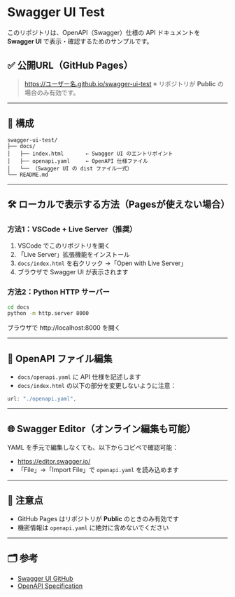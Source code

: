 # Swagger UI Test

このリポジトリは、OpenAPI（Swagger）仕様の API ドキュメントを **Swagger UI** で表示・確認するためのサンプルです。

## ✅ 公開URL（GitHub Pages）

> https://ユーザー名.github.io/swagger-ui-test
※ リポジトリが **Public** の場合のみ有効です。

---

## 📁 構成

```
swagger-ui-test/
├── docs/
│   ├── index.html       ← Swagger UI のエントリポイント
│   ├── openapi.yaml     ← OpenAPI 仕様ファイル
│   └── （Swagger UI の dist ファイル一式）
└── README.md
```

---

## 🛠️ ローカルで表示する方法（Pagesが使えない場合）

### 方法1：VSCode + Live Server（推奨）

1. VSCode でこのリポジトリを開く
2. 「Live Server」拡張機能をインストール
3. `docs/index.html` を右クリック →「Open with Live Server」
4. ブラウザで Swagger UI が表示されます

### 方法2：Python HTTP サーバー

```bash
cd docs
python -m http.server 8000
```

ブラウザで http://localhost:8000 を開く

---

## 🧾 OpenAPI ファイル編集

- `docs/openapi.yaml` に API 仕様を記述します
- `docs/index.html` の以下の部分を変更しないように注意：

```js
url: "./openapi.yaml",
```

---

## 🌐 Swagger Editor（オンライン編集も可能）

YAML を手元で編集しなくても、以下からコピペで確認可能：

- https://editor.swagger.io/
- 「File」→「Import File」で `openapi.yaml` を読み込めます

---

## 📌 注意点

- GitHub Pages はリポジトリが **Public** のときのみ有効です
- 機密情報は `openapi.yaml` に絶対に含めないでください

---

## 🗂️ 参考

- [Swagger UI GitHub](https://github.com/swagger-api/swagger-ui)
- [OpenAPI Specification](https://swagger.io/specification/)
